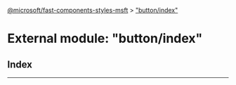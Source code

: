 [@microsoft/fast-components-styles-msft](../README.md) > ["button/index"](../modules/_button_index_.md)

# External module: "button/index"

## Index

---

